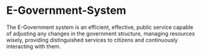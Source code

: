 # E-Government-System
The E-Government system is an efficient, effective, public service capable of adjusting any changes in the government structure, 
managing resources wisely, providing distinguished services to citizens and continuously interacting with them.
